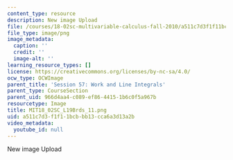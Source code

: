```yaml
---
content_type: resource
description: New image Upload
file: /courses/18-02sc-multivariable-calculus-fall-2010/a511c7d3f1f11bcbbb13cca6a3d13a2b_MIT18_02SC_L19Brds_11.png
file_type: image/png
image_metadata:
  caption: ''
  credit: ''
  image-alt: ''
learning_resource_types: []
license: https://creativecommons.org/licenses/by-nc-sa/4.0/
ocw_type: OCWImage
parent_title: 'Session 57: Work and Line Integrals'
parent_type: CourseSection
parent_uid: 966d4aa4-c089-ef86-4415-1b6c0f5a967b
resourcetype: Image
title: MIT18_02SC_L19Brds_11.png
uid: a511c7d3-f1f1-1bcb-bb13-cca6a3d13a2b
video_metadata:
  youtube_id: null
---
```

New image Upload